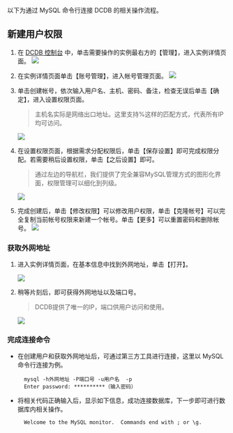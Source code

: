 以下为通过 MySQL 命令行连接 DCDB 的相关操作流程。
## 新建用户权限
1. 在 [ DCDB 控制台](https://console.cloud.tencent.com/dcdb) 中，单击需要操作的实例最右方的【管理】，进入实例详情页面。
![](https://mc.qcloudimg.com/static/img/b6b5f755a5fef7d716558abf151892d3/image.png)
2. 在实例详情页面单击【账号管理】，进入帐号管理页面。
![](https://mc.qcloudimg.com/static/img/4e60badccaa63bf1632dbe1ed948793f/r2.png)
3. 单击创建帐号，依次输入用户名、主机、密码、备注，检查无误后单击【确定】，进入设置权限页面。
	> 主机名实际是网络出口地址。这里支持%这样的匹配方式，代表所有IP均可访问。
	
	![](https://mc.qcloudimg.com/static/img/00f4abaa96562c16f0aa3a3af0e30c00/r3.png)
4. 在设置权限页面，根据需求分配权限后，单击【保存设置】即可完成权限分配。若需要稍后设置权限，单击【之后设置】即可。
	> 通过左边的导航栏，我们提供了完全兼容MySQL管理方式的图形化界面，权限管理可以细化到列级。

	![](https://mc.qcloudimg.com/static/img/9029ee57e3892fe92ac0c3a5ead80dbb/r4.png)

5. 完成创建后，单击【修改权限】可以修改用户权限，单击【克隆帐号】可以完全复制当前帐号权限来新建一个帐号。单击【更多】可以重置密码和删除帐号。
	![](https://mc.qcloudimg.com/static/img/5f87261b43fc058adbd66b486a69e571/r5.png)

### 获取外网地址
1. 进入实例详情页面，在基本信息中找到外网地址，单击【打开】。

	![](https://mc.qcloudimg.com/static/img/fc3d50322e3547722a8d3e29e479b2e5/r6.png)	

2. 稍等片刻后，即可获得外网地址以及端口号。
	> DCDB提供了唯一的IP，端口供用户访问和使用。

	![](https://mc.qcloudimg.com/static/img/234c21d6897515b6623055301771dd24/r7.png)

### 完成连接命令
- 在创建用户和获取外网地址后，可通过第三方工具进行连接，这里以 MySQL 命令行连接为例。

		mysql -h外网地址 -P端口号 -u用户名  -p
		Enter password: **********（输入密码）

- 将相关代码正确输入后，显示如下信息，成功连接数据库，下一步即可进行数据库内相关操作。

		Welcome to the MySQL monitor.  Commands end with ; or \g.
